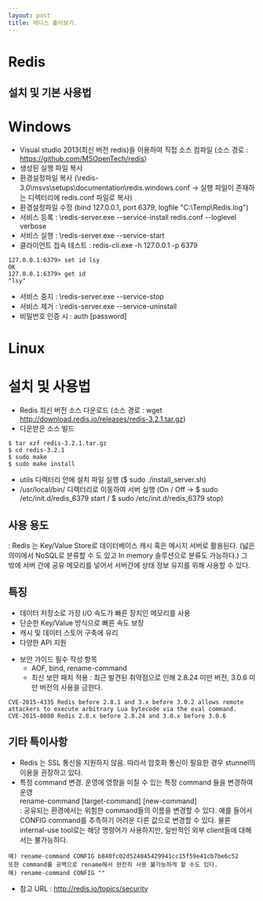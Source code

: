 ```yaml
---
layout: post
title: 레디스 훑어보기.
---
```


Redis
=====

설치 및 기본 사용법
------

Windows
=
+ Visual studio 2013(최신 버전 redis)을 이용하여 직접 소스 컴파일 (소스 경로 : https://github.com/MSOpenTech/redis)
+ 생성된 실행 파일 복사 
+ 환경설정파일 복사 (\redis-3.0\msvs\setups\documentation\redis.windows.conf -> 실행 파일이 존재하는 디렉터리에 redis.conf 파일로 복사)
+ 환경설정파일 수정 (bind 127.0.0.1, port 6379, logfile "C:\Temp\Redis.log")
+ 서비스 등록 : \redis-server.exe --service-install redis.conf --loglevel verbose
+ 서비스 실행 : \redis-server.exe --service-start
+ 클라이언트 접속 테스트 : redis-cli.exe -h 127.0.0.1 -p 6379
	
~~~
127.0.0.1:6379> set id lsy
OK
127.0.0.1:6379> get id
"lsy"
~~~

+ 서비스 중지 : \redis-server.exe --service-stop
+ 서비스 제거 : \redis-server.exe --service-uninstall
+ 비밀번호 인증 시 : auth [password]

Linux
=
설치 및 사용법
=
+ Redis 최신 버전 소스 다운로드 (소스 경로 : wget http://download.redis.io/releases/redis-3.2.1.tar.gz)
+ 다운받은 소스 빌드
	
~~~
$ tar xzf redis-3.2.1.tar.gz
$ cd redis-3.2.1
$ sudo make
$ sudo make install
~~~

+ utils 디렉터리 안에 설치 파일 실행 ($ sudo ./install_server.sh)
+ /usr/local/bin/ 디렉터리로 이동하여 서버 실행 (On / Off → $ sudo /etc/init.d/redis_6379 start / $ sudo /etc/init.d/redis_6379 stop)

사용 용도
------
: Redis 는 Key/Value Store로 데이터베이스 캐시 혹은 메시지 서버로 활용된다. (넓은 의미에서 NoSQL로 분류할 수 도 있고 In memory 솔루션으로 분류도 가능하다.) 그 밖에 서버 간에 공유 메모리를 넣어서 서버간에 상태 정보 유지를 위해 사용할 수 있다.  
  
특징
------
* 데이터 저장소로 가장 I/O 속도가 빠른 장치인 메모리를 사용
* 단순한 Key/Value 방식으로 빠른 속도 보장
* 캐시 및 데이터 스토어 구축에 유리
* 다양한 API 지원
  
+ 보안 가이드 필수 작성 항목
	+ AOF, bind, rename-command
	+ 최신 보안 패치 적용
: 최근 발견된 취약점으로 인해 2.8.24 미만 버전, 3.0.6 미만 버전의 사용을 금한다.

~~~
CVE-2015-4335 Redis before 2.8.1 and 3.x before 3.0.2 allows remote attackers to execute arbitrary Lua bytecode via the eval command.
CVE-2015-8080 Redis 2.8.x before 2.8.24 and 3.0.x before 3.0.6
~~~

기타 특이사항
------
+ Redis 는 SSL 통신을 지원하지 않음. 따라서 암호화 통신이 필요한 경우 stunnel의 이용을 권장하고 있다. 
+ 특정 command 변경. 운영에 영향을 미칠 수 있는 특정 command 들을 변경하여 운영       
rename-command [target-command] [new-command]  
: 공유되는 환경에서는 위험한 command들의 이름을 변경할 수 있다. 예를 들어서 CONFIG command를 추측하기 어려운 다른 값으로 변경할 수 있다. 물론 internal-use tool로는 해당 명령어가 사용하지만, 일반적인 외부 client들에 대해서는 불가능하다.
		
~~~
예) rename-command CONFIG b840fc02d524045429941cc15f59e41cb7be6c52
또한 command를 공백으로 rename해서 완전히 사용 불가능하게 할 수도 있다.
예) rename-command CONFIG ""
~~~

+ 참고 URL : http://redis.io/topics/security

